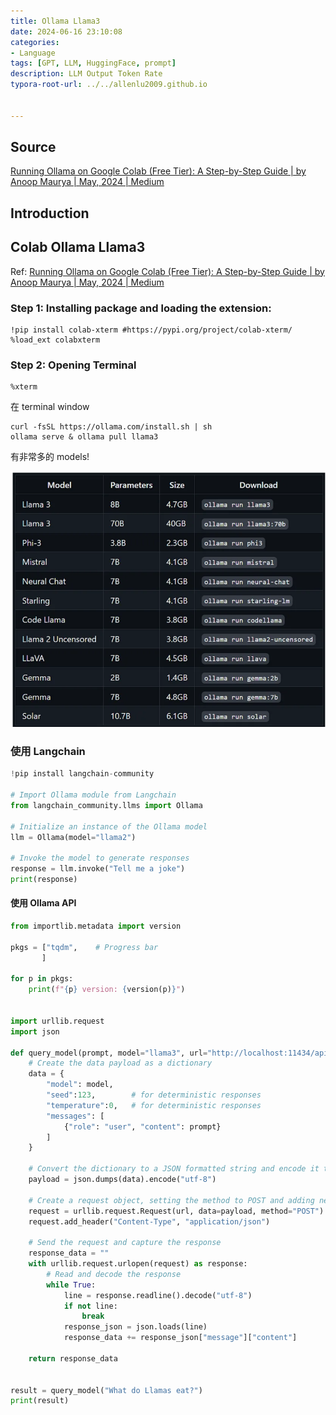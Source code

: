 ```yaml
---
title: Ollama Llama3
date: 2024-06-16 23:10:08
categories:
- Language
tags: [GPT, LLM, HuggingFace, prompt]
description: LLM Output Token Rate
typora-root-url: ../../allenlu2009.github.io


---
```






## Source

[Running Ollama on Google Colab (Free Tier): A Step-by-Step Guide | by Anoop Maurya | May, 2024 | Medium](https://medium.com/@mauryaanoop3/running-ollama-on-google-colab-free-tier-a-step-by-step-guide-9ef74b1f8f7a)





## Introduction





## Colab Ollama Llama3

Ref:   [Running Ollama on Google Colab (Free Tier): A Step-by-Step Guide | by Anoop Maurya | May, 2024 | Medium](https://medium.com/@mauryaanoop3/running-ollama-on-google-colab-free-tier-a-step-by-step-guide-9ef74b1f8f7a)



### Step 1: Installing package and loading the extension:

```
!pip install colab-xterm #https://pypi.org/project/colab-xterm/
%load_ext colabxterm
```



### Step 2: Opening Terminal

```
%xterm
```

在 terminal window

```
curl -fsSL https://ollama.com/install.sh | sh
ollama serve & ollama pull llama3
```



有非常多的 models!

<img src="/media/image-20240616231117021.png" alt="image-20240616231117021" style="zoom:70%;" />



### 使用 Langchain

```python
!pip install langchain-community 

# Import Ollama module from Langchain
from langchain_community.llms import Ollama

# Initialize an instance of the Ollama model
llm = Ollama(model="llama2")

# Invoke the model to generate responses
response = llm.invoke("Tell me a joke")
print(response)
```



#### 使用 Ollama API

```python
from importlib.metadata import version

pkgs = ["tqdm",    # Progress bar
       ]

for p in pkgs:
    print(f"{p} version: {version(p)}")
    
    
import urllib.request
import json

def query_model(prompt, model="llama3", url="http://localhost:11434/api/chat"):
    # Create the data payload as a dictionary
    data = {
        "model": model,
        "seed":123,        # for deterministic responses
        "temperature":0,   # for deterministic responses
        "messages": [
            {"role": "user", "content": prompt}
        ]
    }

    # Convert the dictionary to a JSON formatted string and encode it to bytes
    payload = json.dumps(data).encode("utf-8")

    # Create a request object, setting the method to POST and adding necessary headers
    request = urllib.request.Request(url, data=payload, method="POST")
    request.add_header("Content-Type", "application/json")

    # Send the request and capture the response
    response_data = ""
    with urllib.request.urlopen(request) as response:
        # Read and decode the response
        while True:
            line = response.readline().decode("utf-8")
            if not line:
                break
            response_json = json.loads(line)
            response_data += response_json["message"]["content"]

    return response_data


result = query_model("What do Llamas eat?")
print(result)
```




















